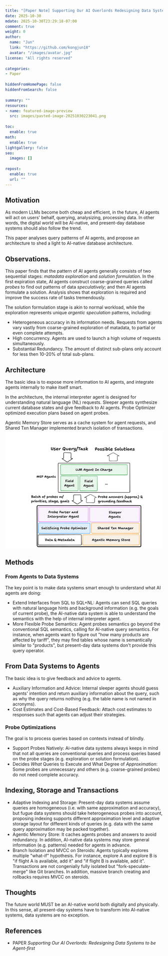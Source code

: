 ```yaml
---
title: "[Paper Note] Supporting Our AI Overlords Redesigning Data Systems to be Agent-first"
date: 2025-10-30
mdate: 2025-10-30T23:29:18-07:00
comment: true
weight: 0
author:
  name: "Jun"
  link: "https://github.com/kongjun18"
  avatar: "/images/avatar.jpg"
license: "All rights reserved"

categories:
- Paper

hiddenFromHomePage: false
hiddenFromSearch: false

summary: ""
resources:
- name: featured-image-preview
  src: images/pasted-image-20251030223041.png

toc:
  enable: true
math:
  enable: true
lightgallery: false
seo:
  images: []

repost:
  enable: true
  url: ""
---
```


## Motivation
As modern LLMs become both cheap and efficient, in the future, AI agents will act on users' behalf, querying, analysizing, processing data. In other words, the digital world will be AI-native, and present-day database systems should also follow the trend.

This paper analyses query patterns of AI agents, and propose an architecture to shed a light to AI-native database architecture.
## Observations.
This paper finds that the pattern of AI agents generally consists of two sequential stages: *matadata exploration* and *solution formulation*. In the first expiration state, AI agents construct coarse-grained queries called *probes* to find out patterns of data *speculatively*; and then AI agents formulate a solution. Analysis shows that exploration is required and improve the success rate of tasks tremendously.

The solution formulation stage is akin to normal workload, while the exploration represents unique *argentic speculation* patterns, including:
- Heterogeneous accuracy in its information needs. Requests from agents vary vastly from coarse-grained exploration of matadata, to partial or even complete attempts.
- High concurrency. Agents are used to launch a high volume of requests simultaneously.
- Substantial Redundancy. The amount of distinct sub-plans only account for less then 10-20% of total sub-plans.

## Architecture
The basic idea is to expose more information to AI agents, and integrate agents internally to make itself smart.

In the architecture, the internal interpreter agent is designed for understanding natural language (NL) requests. Sleeper agents synthesize current database states and give feedback to AI agents. Probe Optimizer optimized execution plans based on agent probes.

Agentic Memory Store serves as a cache system for agent requests, and Shared Txn Manager implemented branch isolation of transactions.
![](./images/pasted-image-20251030223041.png)
## Methods

### From Agents to Data Systems
The key point is to make data systems smart enough to understand what AI agents are doing:
- Extend Interfaces from SQL to SQL+NL: Agents can send SQL queries with natural language hints and background information (e.g. the goals of current probe), the AI-native data system is able to understand the semantics with the help of internal interpreter agent.
- More Flexible Probe Semantics: Agent probes semantics go beyond the conventional SQL semantics, calling for AI-native query semantics. For instance, when agents want to figure out "how many products are affected by tariff", they may find tables whose name is semantically similar to "products", but present-day data systems don't provide this query operator.

## From Data Systems to Agents
The basic idea is to give feedback and advice to agents.
- Auxiliary Information and Advice: Internal sleeper agents should guess agents' intention and return auxiliary information about the query, such as why the query returns nothing (e.g. the table name is not named in acronyms).
- Cost Estimates and Cost-Based Feedback: Attach cost estimates to responses such that agents can adjust their strategies.


### Probe Optimizations
The goal is to process queries based on contexts instead of blindly.
- Support Probes Natively: Ai-native data systems always keeps in mind that not all queries are conventional queries and process queries based on the probe stages (e.g. exploration or solution formulation).
- Decides *What* Queries to Execute and What Degree of *Approximation*: Some probes are unnecessary and others (e.g. coarse-grained probes) do not need complete accuracy.

## Indexing, Storage and Transactions
- Adaptive Indexing and Storage: Present-day data systems assume queries are homogeneous (i.e. with same approximation and accuracy), but fugue data systems should take heterogeneous probes into account, proposing indexing supports different approximation level and adaptive storage layout for different kinds of queries (e.g. data with the same query approximation may be packed together).
- Agentic Memory Store: It caches agents probes and answers to avoid redundancy. In addition, AI-native data systems may store general information (e.g. patterns) needed for agents in advance.
- Branch Isolation and MVCC on Steroids: Agents typically explores multiple "what-if" hypothesis. For instance, explore A and explore B is "if flight A is available, add it" and "if flight B is available, add it". Transactions are not congenially fully isolated but "fork-speculate-merge" like Git branches. In addition, massive branch creating and rollbacks requires MVCC on steroids.

## Thoughts
The future world MUST be an AI-native world both digitally and physically. In this sense, all present-day systems have to transform into AI-native systems, data systems are no exception.


## References
- PAPER *Supporting Our AI Overlords: Redesigning Data Systems to be Agent-first*
